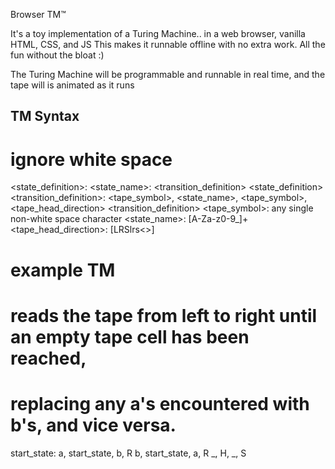 Browser TM™

It's a toy implementation of a Turing Machine.. in a web browser, vanilla HTML, CSS, and JS
This makes it runnable offline with no extra work.
All the fun without the bloat :)

The Turing Machine will be programmable and runnable in real time,
and the tape will is animated as it runs

TM Syntax
---------

# ignore white space
<state_definition>: <state_name>: <transition_definition> <state_definition>
<transition_definition>: <tape_symbol>, <state_name>, <tape_symbol>, <tape_head_direction> <transition_definition>
<tape_symbol>: any single non-white space character
<state_name>: \[A-Za-z0-9_]+
<tape_head_direction>: \[LRSlrs<>]

# example TM
# reads the tape from left to right until an empty tape cell has been reached,
# replacing any a's encountered with b's, and vice versa.
start_state:
  a, start_state, b, R
  b, start_state, a, R
  \_, H, \_, S
